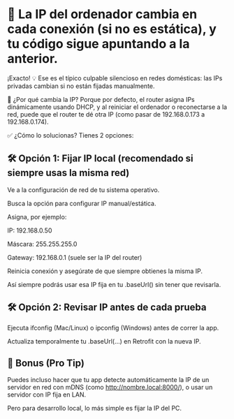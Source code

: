 # 🔄 La IP del ordenador cambia en cada conexión (si no es estática), y tu código sigue apuntando a la anterior.



¡Exacto! 💡 Ese es el típico culpable silencioso en redes domésticas: las IPs privadas cambian si no están fijadas manualmente.

🔁 ¿Por qué cambia la IP?
Porque por defecto, el router asigna IPs dinámicamente usando DHCP, y al reiniciar el ordenador o reconectarse a la red, puede que el router te dé otra IP (como pasar de 192.168.0.173 a 192.168.0.174).

✅ ¿Cómo lo solucionas?
Tienes 2 opciones:

## 🛠️ Opción 1: Fijar IP local (recomendado si siempre usas la misma red)
Ve a la configuración de red de tu sistema operativo.

Busca la opción para configurar IP manual/estática.

Asigna, por ejemplo:

IP: 192.168.0.50

Máscara: 255.255.255.0

Gateway: 192.168.0.1 (suele ser la IP del router)

Reinicia conexión y asegúrate de que siempre obtienes la misma IP.

Así siempre podrás usar esa IP fija en tu .baseUrl() sin tener que revisarla.

## 🛠️ Opción 2: Revisar IP antes de cada prueba
Ejecuta ifconfig (Mac/Linux) o ipconfig (Windows) antes de correr la app.

Actualiza temporalmente tu .baseUrl(...) en Retrofit con la nueva IP.

## 🧠 Bonus (Pro Tip)
Puedes incluso hacer que tu app detecte automáticamente la IP de un servidor en red con mDNS (como http://nombre.local:8000/), o usar un servidor con IP fija en LAN.

Pero para desarrollo local, lo más simple es fijar la IP del PC.